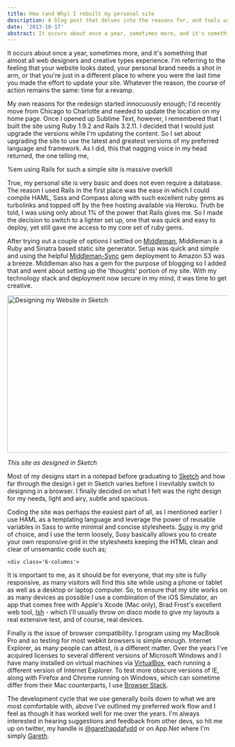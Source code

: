 ```yaml
---
title: How (and Why) I rebuilt my personal site
description: A blog post that delves into the reasons for, and tools used, when redesigning a website
date: '2013-10-17'
abstract: It occurs about once a year, sometimes more, and it's something that almost all web designers and creative types experience. I'm referring to the feeling that your website looks dated, your personal brand needs a shot in arm, or that you're just in a different place to where you were the last time
---
```


It occurs about once a year, sometimes more, and it's something that almost all web designers and creative types experience. I'm referring to the feeling that your website looks dated, your personal brand needs a shot in arm, or that you're just in a different place to where you were the last time you made the effort to update your site. Whatever the reason, the course of action remains the same: time for a revamp.

My own reasons for the redesign started innocuously enough; I'd recently move from Chicago to Charlotte and needed to update the location on my home page. Once I opened up Sublime Text, however, I remembered that I built the site using Ruby 1.9.2 and Rails 3.2.11. I decided that I would just upgrade the versions while I'm updating the content. So I set about upgrading the site to use the latest and greatest versions of my preferred language and framework. As I did, this that nagging voice in my head returned, the one telling me,

  %em using Rails for such a simple site is massive overkill

True, my personal site is very basic and does not even require a database. The reason I used Rails in the first place was the ease in which I could compile HAML, Sass and Compass along with such excellent ruby gems as turbolinks and topped off by the free hosting available via Heroku. Truth be told, I was using only about 1% of the power that Rails gives me. So I made the decision to switch to a lighter set up, one that was quick and easy to deploy, yet still gave me access to my core set of ruby gems.

After trying out a couple of options I settled on [Middleman](http://middlemanapp.com), Middleman is a Ruby and Sinatra based static site generator. Setup was quick and simple and using the helpful [Middleman-Sync](https://github.com/karlfreeman/middleman-sync) gem deployment to Amazon S3 was a breeze. Middleman also has a gem for the purpose of blogging so I added that and went about setting up the 'thoughts' portion of my site. With my technology stack and deployment now secure in my mind, it was time to get creative.

<div class='left'>
  <img src="/assets/images/posts/work-in-sketch.png" alt="Designing my Website in Sketch" title="Designing my Website in Sketch" width="640" height="360" />
</div>

_This site as designed in Sketch_
 
Most of my designs start in a notepad before graduating to [Sketch](http://www.bohemiancoding.com/sketch/) and how far through the design I get in Sketch varies before I inevitably switch to designing in a browser. I finally decided on what I felt was the right design for my needs, light and airy, subtle and spacious.

Coding the site was perhaps the easiest part of all, as I mentioned earlier I use HAML as a templating language and leverage the power of reusable variables in Sass to write minimal and concise stylesheets. [Susy](http://susy.oddbird.net) is my grid of choice, and I use the term loosely, Susy basically allows you to create your own responsive grid in the stylesheets keeping the HTML clean and clear of unsemantic code such as;

`<div class='6-columns'>`

It is important to me, as it should be for everyone, that my site is fully responsive, as many visitors will find this site while using a phone or tablet as well as a desktop or laptop computer. So, to ensure that my site works on as many devices as possible I use a combination of the iOS Simulator, an app that comes free with Apple's Xcode (Mac only), Brad Frost's excellent web tool, [Ish](http://bradfrostweb.com/demo/ish/) - which I'll usually throw on disco mode to give my layouts a real extensive test, and of course, real devices.

Finally is the issue of browser compatibility. I program using my MacBook Pro and so testing for most webkit browsers is simple enough. Internet Explorer, as many people can attest, is a different matter. Over the years I've acquired licenses to several different versions of Microsoft Windows and I have many installed on virtual machines via [VirtualBox](https://www.virtualbox.org), each running a different version of Internet Explorer. To test more obscure versions of IE, along with Firefox and Chrome running on Windows, which can sometime differ from their Mac counterparts, I use [Browser Stack](http://www.browserstack.com/).

The development cycle that we use generally boils down to what we are most comfortable with, above I've outlined my preferred work flow and I feel as though it has worked well for me over the years. I'm always interested in hearing suggestions and feedback from other devs, so hit me up on twitter, my handle is [@garethapdafydd](http://twitter.com/garethapdafydd) or on App.Net where I'm simply [Gareth](https://alpha.app.net/gareth).
